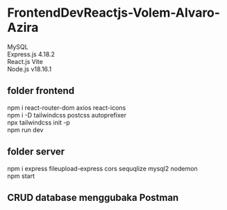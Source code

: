 # FrontendDevReactjs-Volem-Alvaro-Azira

MySQL <br>
Express.js 4.18.2 <br>
React.js Vite <br>
Node.js v18.16.1 <br>

## folder frontend
npm i react-router-dom axios react-icons <br>
npm i -D tailwindcss postcss autoprefixer <br>
npx tailwindcss init -p <br>
npm run dev <br>

## folder server
npm i express fileupload-express cors sequqlize mysql2 nodemon <br>
npm start

## CRUD database menggubaka Postman

